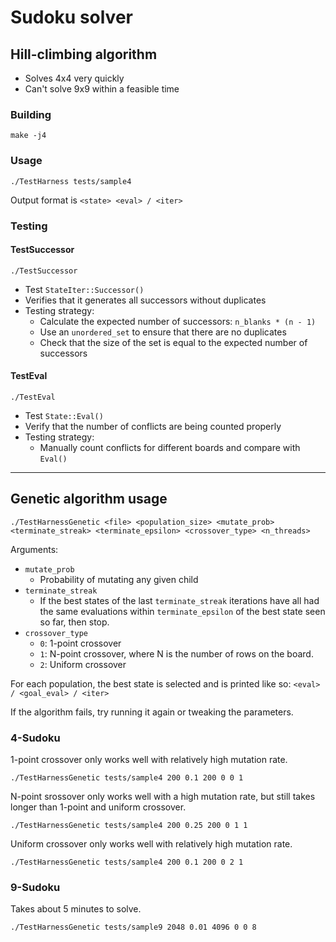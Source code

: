 # Sudoku solver

## Hill-climbing algorithm

- Solves 4x4 very quickly
- Can't solve 9x9 within a feasible time

### Building

```
make -j4
```

### Usage

```
./TestHarness tests/sample4
```

Output format is `<state> <eval> / <iter>`

### Testing

#### TestSuccessor
```
./TestSuccessor
```
- Test `StateIter::Successor()`
- Verifies that it generates all successors without duplicates
- Testing strategy:
  - Calculate the expected number of successors: `n_blanks * (n - 1)`
  - Use an `unordered_set` to ensure that there are no duplicates
  - Check that the size of the set is equal to the expected number of
    successors

#### TestEval
```
./TestEval
```
- Test `State::Eval()`
- Verify that the number of conflicts are being counted properly
- Testing strategy:
  - Manually count conflicts for different boards and compare with `Eval()`

---

## Genetic algorithm usage
```
./TestHarnessGenetic <file> <population_size> <mutate_prob> <terminate_streak> <terminate_epsilon> <crossover_type> <n_threads>
```

Arguments:
- `mutate_prob`
  - Probability of mutating any given child
- `terminate_streak`
  - If the best states of the last `terminate_streak` iterations have all had
    the same evaluations within `terminate_epsilon` of the best state seen so
    far, then stop.
- `crossover_type`
  - `0`: 1-point crossover
  - `1`: N-point crossover, where N is the number of rows on the board.
  - `2`: Uniform crossover

For each population, the best state is selected and is printed like so:
`<eval> / <goal_eval> / <iter>`

If the algorithm fails, try running it again or tweaking the parameters.

### 4-Sudoku

1-point crossover only works well with relatively high mutation rate.
```
./TestHarnessGenetic tests/sample4 200 0.1 200 0 0 1
```

N-point srossover only works well with a high mutation rate, but still takes
longer than 1-point and uniform crossover.
```
./TestHarnessGenetic tests/sample4 200 0.25 200 0 1 1
```

Uniform crossover only works well with relatively high mutation rate.
```
./TestHarnessGenetic tests/sample4 200 0.1 200 0 2 1
```

### 9-Sudoku

Takes about 5 minutes to solve.
```
./TestHarnessGenetic tests/sample9 2048 0.01 4096 0 0 8
```
